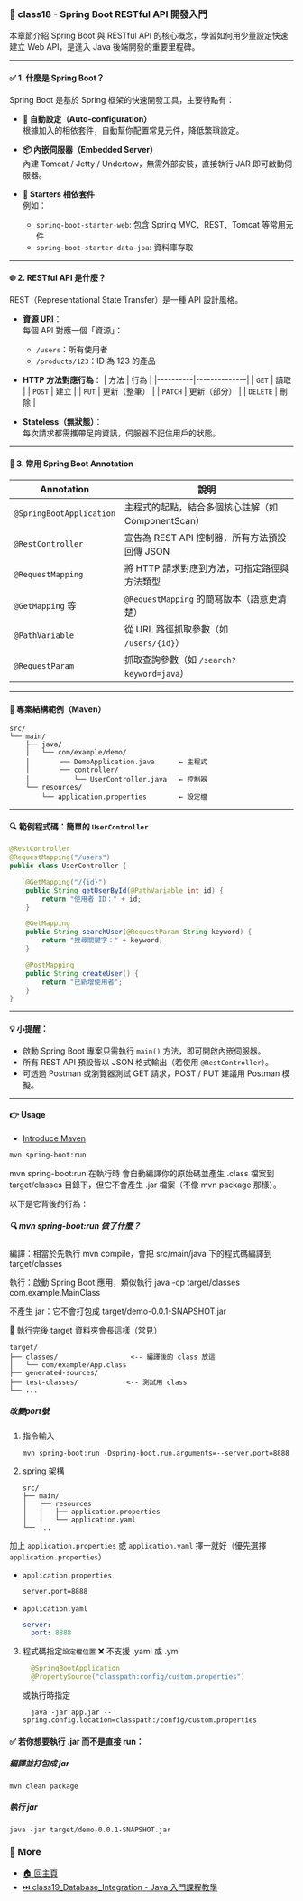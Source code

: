 ### 📘 class18 - Spring Boot RESTful API 開發入門

本章節介紹 Spring Boot 與 RESTful API 的核心概念，學習如何用少量設定快速建立 Web API，是進入 Java 後端開發的重要里程碑。

---

#### ✅ 1. 什麼是 Spring Boot？

Spring Boot 是基於 Spring 框架的快速開發工具，主要特點有：

- **🚀 自動設定（Auto-configuration）**  
  根據加入的相依套件，自動幫你配置常見元件，降低繁瑣設定。

- **📦 內嵌伺服器（Embedded Server）**  
  內建 Tomcat / Jetty / Undertow，無需外部安裝，直接執行 JAR 即可啟動伺服器。

- **🌱 Starters 相依套件**  
  例如：
  - `spring-boot-starter-web`: 包含 Spring MVC、REST、Tomcat 等常用元件
  - `spring-boot-starter-data-jpa`: 資料庫存取

---

#### 🌐 2. RESTful API 是什麼？

REST（Representational State Transfer）是一種 API 設計風格。

- **資源 URI**：  
  每個 API 對應一個「資源」：
  - `/users`：所有使用者
  - `/products/123`：ID 為 123 的產品

- **HTTP 方法對應行為**：
  | 方法     | 行為         |
  |----------|--------------|
  | `GET`    | 讀取         |
  | `POST`   | 建立         |
  | `PUT`    | 更新（整筆） |
  | `PATCH`  | 更新（部分） |
  | `DELETE` | 刪除         |

- **Stateless（無狀態）**：  
  每次請求都需攜帶足夠資訊，伺服器不記住用戶的狀態。

---

#### 🧠 3. 常用 Spring Boot Annotation

| Annotation              | 說明                                                                 |
|-------------------------|----------------------------------------------------------------------|
| `@SpringBootApplication`| 主程式的起點，結合多個核心註解（如 ComponentScan）                  |
| `@RestController`       | 宣告為 REST API 控制器，所有方法預設回傳 JSON                        |
| `@RequestMapping`       | 將 HTTP 請求對應到方法，可指定路徑與方法類型                        |
| `@GetMapping` 等        | `@RequestMapping` 的簡寫版本（語意更清楚）                           |
| `@PathVariable`         | 從 URL 路徑抓取參數（如 `/users/{id}`）                              |
| `@RequestParam`         | 抓取查詢參數（如 `/search?keyword=java`）                            |

---

#### 📂 專案結構範例（Maven）

```
src/
└── main/
    ├── java/
    │   └── com/example/demo/
    │       ├── DemoApplication.java      ← 主程式
    │       └── controller/
    │           └── UserController.java   ← 控制器
    └── resources/
        └── application.properties        ← 設定檔
```

---

#### 🔍 範例程式碼：簡單的 `UserController`

```java
@RestController
@RequestMapping("/users")
public class UserController {

    @GetMapping("/{id}")
    public String getUserById(@PathVariable int id) {
        return "使用者 ID：" + id;
    }

    @GetMapping
    public String searchUser(@RequestParam String keyword) {
        return "搜尋關鍵字：" + keyword;
    }

    @PostMapping
    public String createUser() {
        return "已新增使用者";
    }
}
```

---

#### 💡 小提醒：

- 啟動 Spring Boot 專案只需執行 `main()` 方法，即可開啟內嵌伺服器。
- 所有 REST API 預設皆以 JSON 格式輸出（若使用 `@RestController`）。
- 可透過 Postman 或瀏覽器測試 GET 請求，POST / PUT 建議用 Postman 模擬。

---
#### 👉 Usage
- [Introduce Maven](./MAVEN.md)
```bash
mvn spring-boot:run
```
mvn spring-boot:run 在執行時 會自動編譯你的原始碼並產生 .class 檔案到 target/classes 目錄下，但它不會產生 .jar 檔案（不像 mvn package 那樣）。

以下是它背後的行為：

##### 🔍 mvn spring-boot:run 做了什麼？
編譯：相當於先執行 mvn compile，會把 src/main/java 下的程式碼編譯到 target/classes

執行：啟動 Spring Boot 應用，類似執行 java -cp target/classes com.example.MainClass

不產生 jar：它不會打包成 target/demo-0.0.1-SNAPSHOT.jar

📁 執行完後 target 資料夾會長這樣（常見）
```
target/
├── classes/                  <-- 編譯後的 class 放這
│   └── com/example/App.class
├── generated-sources/
├── test-classes/            <-- 測試用 class
└── ...
```
##### 改變port號
1. 指令輸入
    ```
    mvn spring-boot:run -Dspring-boot.run.arguments=--server.port=8888
    ```
2. spring 架構
    ```
    src/
    ├── main/                  
    │   └── resources
    │   │   ├── application.properties
    │   │   └── application.yaml
    └── ...
    ```
加上 `application.properties` 或 `application.yaml` 擇一就好（優先選擇 `application.properties`）
- `application.properties`
  ```
  server.port=8888
  ```
- `application.yaml`
  ```yaml
  server:
    port: 8888
  ```

3. 程式碼指定`設定檔位置` ❌ 不支援 .yaml 或 .yml
    ```java
      @SpringBootApplication
      @PropertySource("classpath:config/custom.properties")
    ```
    或執行時指定
    ```
      java -jar app.jar --spring.config.location=classpath:/config/custom.properties
    ```
#### ✅ 若你想要執行 .jar 而不是直接 run：

##### 編譯並打包成 jar
```
mvn clean package
```

##### 執行 jar
```
java -jar target/demo-0.0.1-SNAPSHOT.jar
```

### 📎 More
* [🏠 回主頁](../README.md)
* [⏭️ class19_Database_Integration - Java 入門課程教學](../class19_Database_Integration%20-%20Java%20入門課程教學/README.md)